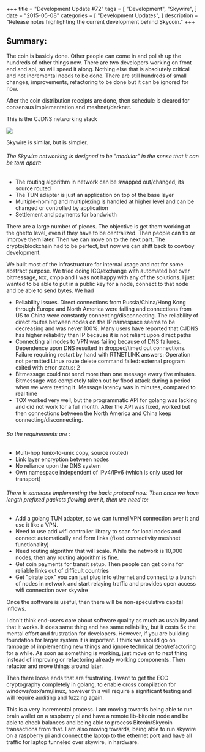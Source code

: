 +++
title = "Development Update #72"
tags = [
    "Development",
    "Skywire",
]
date = "2015-05-08"
categories = [
    "Development Updates",
]
description = "Release notes highlighting the current development behind Skycoin."
+++

## Summary:

The coin is basicly done. Other people can come in and polish up the hundreds of other things now. There are two developers working on front end and api, so will speed it along. Nothing else that is absolutely critical and not incremental needs to be done. There are still hundreds of small changes, improvements, refactoring to be done but it can be ignored for now.

After the coin distribution receipts are done, then schedule is cleared for consensus implementation and meshnet/darknet.

This is the CJDNS networking stack

![](http://i.imgur.com/r4J2f5g.png)

Skywire is similar, but is simpler.

###### The Skywire networking is designed to be "modular" in the sense that it can be torn apart:
- The routing algorithm in network can be swapped out/changed, its source routed
- The TUN adapter is just an application on top of the base layer
- Multiple-homing and multiplexing is handled at higher level and can be changed or controlled by application
- Settlement and payments for bandwidth

There are a large number of pieces. The objective is get them working at the ghetto level, even if they have to be centralized. Then people can fix or improve them later. Then we can move on to the next part. The crypto/blockchain had to be perfect, but now we can shift back to cowboy development.

We built most of the infrastructure for internal usage and not for some abstract purpose. We tried doing ICO/exchange with automated bot over bitmessage, tox, xmpp and I was not happy with any of the solutions. I just wanted to be able to put in a public key for a node, connect to that node and be able to send bytes. We had
- Reliability issues. Direct connections from Russia/China/Hong Kong through Europe and North America were failing and connections from US to China were constantly connecting/disconnecting. The reliability of direct routes between nodes on the IP namespace seems to be decreasing and was never 100%. Many users have reported that CJDNS has higher reliability than IP because it is not reliant upon direct paths
- Connecting all nodes to VPN was failing because of DNS failures. Dependence upon DNS resulted in dropped/timed out connections. Failure requiring restart by hand with RTNETLINK answers: Operation not permitted Linux route delete command failed: external program exited with error status: 2
- Bitmessage could not send more than one message every five minutes. Bitmessage was completely taken out by flood attack during a period when we were testing it. Message latency was in minutes, compared to real time
- TOX worked very well, but the programmatic API for golang was lacking and did not work for a full month. After the API was fixed, worked but then connections between the North America and China keep connecting/disconnecting.

###### So the requirements are :
- Multi-hop (unix-to-unix copy, source routed)
- Link layer encryption between nodes
- No reliance upon the DNS system
- Own namespace independent of IPv4/IPv6 (which is only used for transport)

###### There is someone implementing the basic protocol now. Then once we have length prefixed packets flowing over it, then we need to:
- Add a golang TUN adapter, so we can tunnel VPN connection over it and use it like a VPN.
- Need to use add wifi controller library to scan for local nodes and connect automatically and form links (fixed connectivity meshnet functionality)
- Need routing algorithm that will scale. While the network is 10,000 nodes, then any routing algorithm is fine.
- Get coin payments for transit setup. Then people can get coins for reliable links out of difficult countries
- Get "pirate box" you can just plug into ethernet and connect to a bunch of nodes in network and start relaying traffic and provides open access wifi connection over skywire

Once the software is useful, then there will be non-speculative capital inflows.

I don't think end-users care about software quality as much as usability and that it works. It does same thing and has same reliability, but it costs 5x the mental effort and frustration for developers. However, if you are building foundation for larger system it is important. I think we should go on rampage of implementing new things and ignore technical debt/refactoring for a while. As soon as something is working, just move on to next thing instead of improving or refactoring already working components. Then refactor and move things around later.

Then there loose ends that are frustrating. I want to get the ECC cryptography completely in golang, to enable cross compilation for windows/osx/arm/linux, however this will require a significant testing and will require auditing and fuzzing again.

This is a very incremental process. I am moving towards being able to run brain wallet on a raspberry pi and have a remote lib-bitcoin node and be able to check balances and being able to process Bitcoin/Skycoin transactions from that. I am also moving towards, being able to run skywire on a raspberry pi and connect the laptop to the ethernet port and have all traffic for laptop tunneled over skywire, in hardware.
